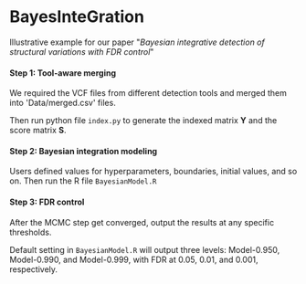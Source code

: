 # BayesInteGration
Illustrative example for our paper "*Bayesian integrative detection of structural variations with FDR control*"

#### Step 1: Tool-aware merging

  We required the VCF files from different detection tools and merged them into 'Data/merged.csv' files.

  Then run python file `index.py` to generate the indexed matrix $\boldsymbol{Y}$ and the score matrix $\boldsymbol{S}$.

#### Step 2: Bayesian integration modeling

  Users defined values for hyperparameters, boundaries, initial values, and so on. Then run the R file `BayesianModel.R`

#### Step 3: FDR control

  After the MCMC step get converged, output the results at any specific thresholds. 
  
  Default setting in `BayesianModel.R` will output three levels: Model-0.950, Model-0.990, and Model-0.999, with FDR at 0.05, 0.01, and 0.001, respectively.
